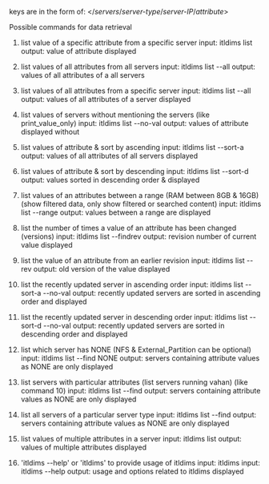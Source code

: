 keys are in the form of: </*servers*/*server-type*/*server-IP*/*attribute*>

Possible commands for data retrieval
1. list value of a specific attribute from a specific server
input: itldims list <key>
output: value of attribute displayed

3. list values of all attributes from all servers
input: itldims list --all
output: values of all attributes of a all servers

4. list values of all attributes from a specific server
input: itldims list <key> --all
output: values of all attributes of a server displayed

5. list values of servers without mentioning the servers (like print_value_only)
input: itldims list <key> --no-val
output: values of attribute displayed without 

6. list values of attribute & sort by ascending
input: itldims list <key> --sort-a
output: values of all attributes of all servers displayed

7. list values of attribute & sort by descending
input: itldims list <key> --sort-d
output: values sorted in descending order & displayed

8. list values of an attributes between a range (RAM between 8GB & 16GB) (show filtered data, only show filtered or searched content)
input: itldims list <key> --range <min num> <max num>
output: values between a range are displayed

9. list the number of times a value of an attribute has been changed (versions)
input: itldims list <key> --findrev
output: revision number of current value displayed

10. list the value of an attribute from an earlier revision
input: itldims list <key> --rev <revision number>
output: old version of the value displayed

11. list the recently updated server in ascending order
input: itldims list --sort-a --no-val
output: recently updated servers are sorted in ascending order and displayed

12. list the recently updated server in descending order
input: itldims list --sort-d --no-val
output: recently updated servers are sorted in descending order and displayed

13. list which server has NONE (NFS & External_Partition can be optional)
input: itldims list <key> --find NONE
output: servers containing attribute values as NONE are only displayed

14. list servers with particular attributes (list servers running vahan) (like command 10)
input: itldims list <key> --find <value>
output: servers containing attribute values as NONE are only displayed

15. list all servers of a particular server type 
input: itldims list <key> --find <value>
output: servers containing attribute values as NONE are only displayed

16. list values of multiple attributes in a server
input: itldims list <key> <key> <key>
output: values of multiple attributes displayed

17. 'itldims --help' or 'itldims' to provide usage of itldims
input: itldims
input: itldims --help 
output: usage and options related to itldims displayed
